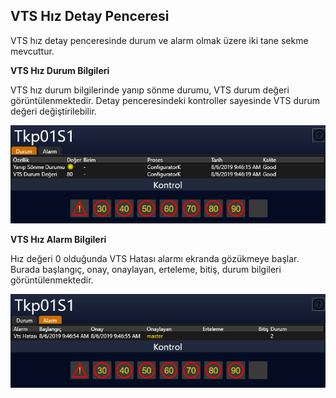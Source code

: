 ## **VTS Hız Detay Penceresi**
VTS hız detay penceresinde durum ve alarm olmak üzere iki tane sekme mevcuttur.

**VTS Hız Durum Bilgileri**

VTS hız durum bilgilerinde yanıp sönme durumu, VTS durum değeri görüntülenmektedir. Detay penceresindeki kontroller sayesinde VTS durum değeri değiştirilebilir.

![image.png](/.attachments/image-75029e1d-c89b-4c34-aff7-3902129154fc.png)

**VTS Hız Alarm Bilgileri**

Hız değeri 0 olduğunda VTS Hatası alarmı ekranda gözükmeye başlar. Burada başlangıç, onay, onaylayan, erteleme, bitiş, durum bilgileri görüntülenmektedir.

![image.png](/.attachments/image-41cfa7df-8be5-42c4-afd1-c9ca236535e8.png)